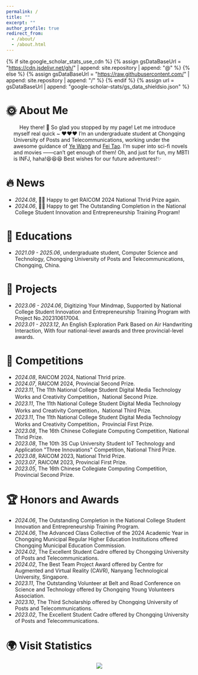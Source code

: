 ```yaml
---
permalink: /
title: ""
excerpt: ""
author_profile: true
redirect_from: 
  - /about/
  - /about.html
---
```


{% if site.google_scholar_stats_use_cdn %}
{% assign gsDataBaseUrl = "https://cdn.jsdelivr.net/gh/" | append: site.repository | append: "@" %}
{% else %}
{% assign gsDataBaseUrl = "https://raw.githubusercontent.com/" | append: site.repository | append: "/" %}
{% endif %}
{% assign url = gsDataBaseUrl | append: "google-scholar-stats/gs_data_shieldsio.json" %}

<span class='anchor' id='about-me'></span>


# 🌞 About Me
<div style="padding-left: 20px;">
&nbsp;&nbsp;&nbsp; Hey there! 👋 So glad you stopped by my page! Let me introduce myself real quick ~ ❤️❤️❤️ I’m an undergraduate student at Chongqing University of Posts and Telecommunications, working under the awesome guidance of <a href="https://wangye0523.github.io/">Ye Wang</a> and <a href="https://scholar.google.com/citations?hl=zh-CN&user=KhWMky4AAAAJ">Fei Tao</a>. I’m super into sci-fi novels and movies ——can’t get enough of them! Oh, and just for fun, my MBTI is INFJ, haha!😆😆😆 Best wishes for our future adventures!✨
</div>


# 🔥 News
- *2024.08*, 🎉🎉 Happy to get RAICOM 2024 National Thrid Prize again.
- *2024.06*, 🎉🎉 Happy to get The Outstanding Completion in the National College Student Innovation and Entrepreneurship Training Program!

# 📖 Educations
- *2021.09 - 2025.06*, undergraduate student, Computer Science and Technology, Chongqing University of Posts and Telecommunications, Chongqing, China.

# 📝 Projects
- *2023.06 - 2024.06*, Digitizing Your Mindmap, Supported by National College Student Innovation and Entrepreneurship Training Program with Project No.202310617004.
- *2023.01 - 2023.12*, An English Exploration Park Based on Air Handwriting Interaction, With four national-level awards and three provincial-level awards.

# 🚩 Competitions 
- *2024.08*, RAICOM 2024, National Thrid prize.
- *2024.07*, RAICOM 2024, Provincial Second Prize.
- *2023.11*, The 11th National College Student Digital Media Technology Works and Creativity Competition，National Second Prize.
- *2023.11*, The 11th National College Student Digital Media Technology Works and Creativity Competition，National Third Prize.
- *2023.11*, The 11th National College Student Digital Media Technology Works and Creativity Competition，Provincial First Prize.
- *2023.08*, The 16th Chinese Collegiate Computing Competition, National Thrid Prize.
- *2023.08*, The 10th 3S Cup University Student IoT Technology and Application "Three Innovations" Competition, National Third Prize.
- *2023.08*, RAICOM 2023, National Thrid Prize.
- *2023.07*, RAICOM 2023, Provincial First Prize.
- *2023.05*, The 16th Chinese Collegiate Computing Competition, Provincial Second Prize.

# 🏆 Honors and Awards
- *2024.06*, The Outstanding Completion in the National College Student Innovation and Entrepreneurship Training Program.
- *2024.06*, The Advanced Class Collective of the 2024 Academic Year in Chongqing Municipal Regular Higher Education Institutions offered Chongqing Municipal Education Commission.
- *2024.02*, The Excellent Student Cadre offered by Chongqing University of Posts and Telecommunications.
- *2024.02*, The Best Team Project Award offered by Centre for Augmented and Virtual Reality (CAVR), Nanyang Technological University, Singapore.
- *2023.11*, The Outstanding Volunteer at Belt and Road Conference on Science and Technology offered by Chongqing Young Volunteers Association.
- *2023.10*, The Third Scholarship offered by Chongqing University of Posts and Telecommunications.
- *2023.02*, The Excellent Student Cadre offered by Chongqing University of Posts and Telecommunications.

# 🌍 Visit Statistics
<div align="center"> <a href='https://clustrmaps.com/site/1c0yo'  title='Visit tracker'><img src='//clustrmaps.com/map_v2.png?cl=ffffff&w=600&t=n&d=uMzsnt-1fWrC3CQgYTM53tlxUHNzRzMReLoKwaO0fOc'/></a>

<!--
# 💬 Invited Talks
- *2021.06*, Lorem ipsum dolor sit amet, consectetur adipiscing elit. Vivamus ornare aliquet ipsum, ac tempus justo dapibus sit amet. 
- *2021.03*, Lorem ipsum dolor sit amet, consectetur adipiscing elit. Vivamus ornare aliquet ipsum, ac tempus justo dapibus sit amet.  \| [\[video\]](https://github.com/)

# 💻 Internships
- *2019.05 - 2020.02*, [Lorem](https://github.com/), China.
-->
